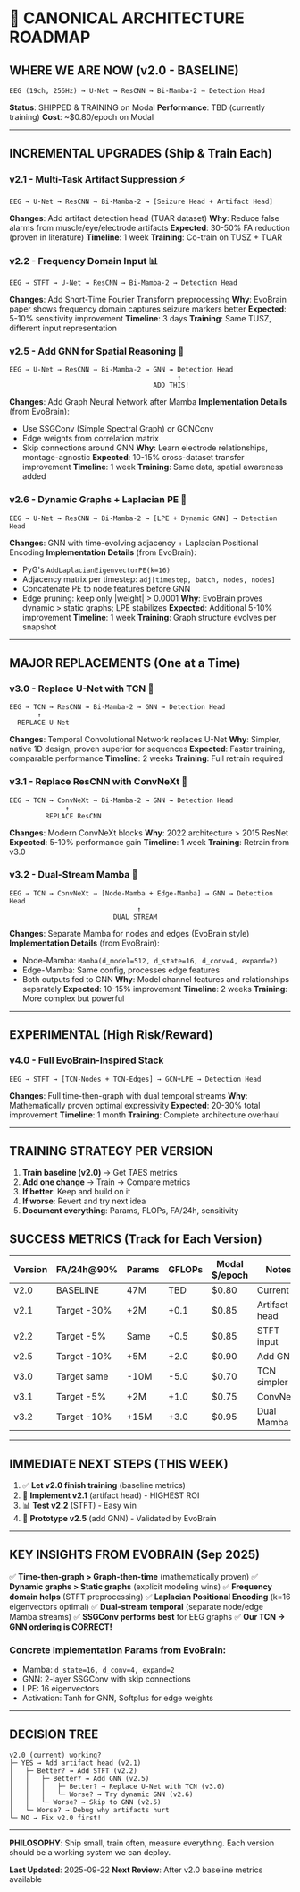 # 🎯 CANONICAL ARCHITECTURE ROADMAP

## WHERE WE ARE NOW (v2.0 - BASELINE)
```
EEG (19ch, 256Hz) → U-Net → ResCNN → Bi-Mamba-2 → Detection Head
```
**Status**: SHIPPED & TRAINING on Modal
**Performance**: TBD (currently training)
**Cost**: ~$0.80/epoch on Modal

---

## INCREMENTAL UPGRADES (Ship & Train Each)

### v2.1 - Multi-Task Artifact Suppression ⚡
```
EEG → U-Net → ResCNN → Bi-Mamba-2 → [Seizure Head + Artifact Head]
```
**Changes**: Add artifact detection head (TUAR dataset)
**Why**: Reduce false alarms from muscle/eye/electrode artifacts
**Expected**: 30-50% FA reduction (proven in literature)
**Timeline**: 1 week
**Training**: Co-train on TUSZ + TUAR

### v2.2 - Frequency Domain Input 📊
```
EEG → STFT → U-Net → ResCNN → Bi-Mamba-2 → Detection Head
```
**Changes**: Add Short-Time Fourier Transform preprocessing
**Why**: EvoBrain paper shows frequency domain captures seizure markers better
**Expected**: 5-10% sensitivity improvement
**Timeline**: 3 days
**Training**: Same TUSZ, different input representation

### v2.5 - Add GNN for Spatial Reasoning 🧠
```
EEG → U-Net → ResCNN → Bi-Mamba-2 → GNN → Detection Head
                                          ↑
                                    ADD THIS!
```
**Changes**: Add Graph Neural Network after Mamba
**Implementation Details** (from EvoBrain):
- Use SSGConv (Simple Spectral Graph) or GCNConv
- Edge weights from correlation matrix
- Skip connections around GNN
**Why**: Learn electrode relationships, montage-agnostic
**Expected**: 10-15% cross-dataset transfer improvement
**Timeline**: 1 week
**Training**: Same data, spatial awareness added

### v2.6 - Dynamic Graphs + Laplacian PE 🔄
```
EEG → U-Net → ResCNN → Bi-Mamba-2 → [LPE + Dynamic GNN] → Detection Head
```
**Changes**: GNN with time-evolving adjacency + Laplacian Positional Encoding
**Implementation Details** (from EvoBrain):
- PyG's `AddLaplacianEigenvectorPE(k=16)`
- Adjacency matrix per timestep: `adj[timestep, batch, nodes, nodes]`
- Concatenate PE to node features before GNN
- Edge pruning: keep only |weight| > 0.0001
**Why**: EvoBrain proves dynamic > static graphs; LPE stabilizes
**Expected**: Additional 5-10% improvement
**Timeline**: 1 week
**Training**: Graph structure evolves per snapshot

---

## MAJOR REPLACEMENTS (One at a Time)

### v3.0 - Replace U-Net with TCN 🚀
```
EEG → TCN → ResCNN → Bi-Mamba-2 → GNN → Detection Head
       ↑
  REPLACE U-Net
```
**Changes**: Temporal Convolutional Network replaces U-Net
**Why**: Simpler, native 1D design, proven superior for sequences
**Expected**: Faster training, comparable performance
**Timeline**: 2 weeks
**Training**: Full retrain required

### v3.1 - Replace ResCNN with ConvNeXt 🎯
```
EEG → TCN → ConvNeXt → Bi-Mamba-2 → GNN → Detection Head
              ↑
         REPLACE ResCNN
```
**Changes**: Modern ConvNeXt blocks
**Why**: 2022 architecture > 2015 ResNet
**Expected**: 5-10% performance gain
**Timeline**: 1 week
**Training**: Retrain from v3.0

### v3.2 - Dual-Stream Mamba 🌊
```
EEG → TCN → ConvNeXt → [Node-Mamba + Edge-Mamba] → GNN → Detection Head
                                ↑
                          DUAL STREAM
```
**Changes**: Separate Mamba for nodes and edges (EvoBrain style)
**Implementation Details** (from EvoBrain):
- Node-Mamba: `Mamba(d_model=512, d_state=16, d_conv=4, expand=2)`
- Edge-Mamba: Same config, processes edge features
- Both outputs fed to GNN
**Why**: Model channel features and relationships separately
**Expected**: 10-15% improvement
**Timeline**: 2 weeks
**Training**: More complex but powerful

---

## EXPERIMENTAL (High Risk/Reward)

### v4.0 - Full EvoBrain-Inspired Stack
```
EEG → STFT → [TCN-Nodes + TCN-Edges] → GCN+LPE → Detection Head
```
**Changes**: Full time-then-graph with dual temporal streams
**Why**: Mathematically proven optimal expressivity
**Expected**: 20-30% total improvement
**Timeline**: 1 month
**Training**: Complete architecture overhaul

---

## TRAINING STRATEGY PER VERSION

1. **Train baseline (v2.0)** → Get TAES metrics
2. **Add one change** → Train → Compare metrics
3. **If better**: Keep and build on it
4. **If worse**: Revert and try next idea
5. **Document everything**: Params, FLOPs, FA/24h, sensitivity

## SUCCESS METRICS (Track for Each Version)

| Version | FA/24h@90% | Params | GFLOPs | Modal $/epoch | Notes |
|---------|------------|--------|--------|---------------|-------|
| v2.0    | BASELINE   | 47M    | TBD    | $0.80         | Current |
| v2.1    | Target -30%| +2M    | +0.1   | $0.85         | Artifact head |
| v2.2    | Target -5% | Same   | +0.5   | $0.85         | STFT input |
| v2.5    | Target -10%| +5M    | +2.0   | $0.90         | Add GNN |
| v3.0    | Target same| -10M   | -5.0   | $0.70         | TCN simpler |
| v3.1    | Target -5% | +2M    | +1.0   | $0.75         | ConvNeXt |
| v3.2    | Target -10%| +15M   | +3.0   | $0.95         | Dual Mamba |

---

## IMMEDIATE NEXT STEPS (THIS WEEK)

1. ✅ **Let v2.0 finish training** (baseline metrics)
2. 🔧 **Implement v2.1** (artifact head) - HIGHEST ROI
3. 📊 **Test v2.2** (STFT) - Easy win
4. 🧠 **Prototype v2.5** (add GNN) - Validated by EvoBrain

---

## KEY INSIGHTS FROM EVOBRAIN (Sep 2025)

✅ **Time-then-graph > Graph-then-time** (mathematically proven)
✅ **Dynamic graphs > Static graphs** (explicit modeling wins)
✅ **Frequency domain helps** (STFT preprocessing)
✅ **Laplacian Positional Encoding** (k=16 eigenvectors optimal)
✅ **Dual-stream temporal** (separate node/edge Mamba streams)
✅ **SSGConv performs best** for EEG graphs
✅ **Our TCN → GNN ordering is CORRECT!**

### Concrete Implementation Params from EvoBrain:
- Mamba: `d_state=16, d_conv=4, expand=2`
- GNN: 2-layer SSGConv with skip connections
- LPE: 16 eigenvectors
- Activation: Tanh for GNN, Softplus for edge weights

---

## DECISION TREE

```
v2.0 (current) working?
├─ YES → Add artifact head (v2.1)
│   ├─ Better? → Add STFT (v2.2)
│   │   ├─ Better? → Add GNN (v2.5)
│   │   │   ├─ Better? → Replace U-Net with TCN (v3.0)
│   │   │   └─ Worse? → Try dynamic GNN (v2.6)
│   │   └─ Worse? → Skip to GNN (v2.5)
│   └─ Worse? → Debug why artifacts hurt
└─ NO → Fix v2.0 first!
```

---

**PHILOSOPHY**: Ship small, train often, measure everything. Each version should be a working system we can deploy.

**Last Updated**: 2025-09-22
**Next Review**: After v2.0 baseline metrics available

